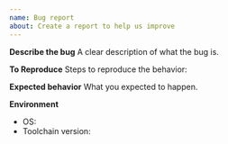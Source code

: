 ```yaml
---
name: Bug report
about: Create a report to help us improve
---
```


**Describe the bug**
A clear description of what the bug is.

**To Reproduce**
Steps to reproduce the behavior:

**Expected behavior**
What you expected to happen.

**Environment**
- OS:
- Toolchain version:
